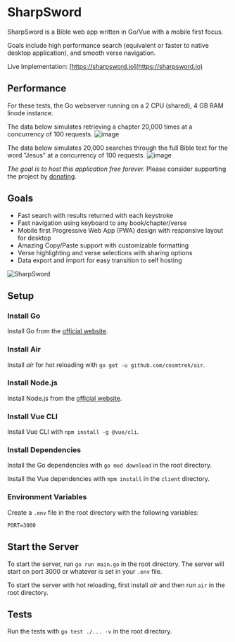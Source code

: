 # SharpSword

SharpSword is a Bible web app written in Go/Vue with a mobile first focus. 

Goals include high performance search (equivalent or faster to native desktop application), and smooth verse navigation. 

Live Implementation: [https://sharpsword.io](https://sharpsword.io)

## Performance

For these tests, the Go webserver running on a 2 CPU (shared), 4 GB RAM linode instance. 

The data below simulates retrieving a chapter 20,000 times at a concurrency of 100 requests. 
![image](https://github.com/user-attachments/assets/b24df99e-45a5-4b90-bc09-23afab310e94)

The data below simulates 20,000 searches through the full Bible text for the word "Jesus" at a concurrency of 100 requests.
![image](https://github.com/user-attachments/assets/8171b2fc-01c6-4333-a267-d195cb9be7f5)

*The goal is to host this application free forever.* Please consider supporting the project by [donating](https://venmo.com/DanSafee).

## Goals

- Fast search with results returned with each keystroke
- Fast navigation using keyboard to any book/chapter/verse
- Mobile first Progressive Web App (PWA) design with responsive layout for desktop
- Amazing Copy/Paste support with customizable formatting
- Verse highlighting and verse selections with sharing options
- Data export and import for easy transition to self hosting

![SharpSword](https://sharpsword.io/assets/sword_zoom_sq_512-BZyze98q.png)

## Setup

### Install Go

Install Go from the [official website](https://golang.org/doc/install).

### Install Air

Install _air_ for hot reloading with `go get -u github.com/cosmtrek/air`.

### Install Node.js

Install Node.js from the [official website](https://nodejs.org/en/download/).

### Install Vue CLI

Install Vue CLI with `npm install -g @vue/cli`.

### Install Dependencies

Install the Go dependencies with `go mod download` in the root directory.

Install the Vue dependencies with `npm install` in the `client` directory.

### Environment Variables

Create a `.env` file in the root directory with the following variables:
```
PORT=3000
```

## Start the Server

To start the server, run `go run main.go` in the root directory. The server will start on port 3000 or whatever is set in your `.env` file.

To start the server with hot reloading, first install _air_ and then run `air` in the root directory.


## Tests

Run the tests with `go test ./... -v` in the root directory.
